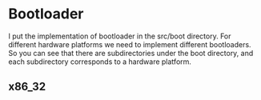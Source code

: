 # Bootloader

I put the implementation of bootloader in the src/boot directory. For different hardware platforms we need to implement different bootloaders. So you can see that there are subdirectories under the boot directory, and each subdirectory corresponds to a hardware platform.

## x86_32

